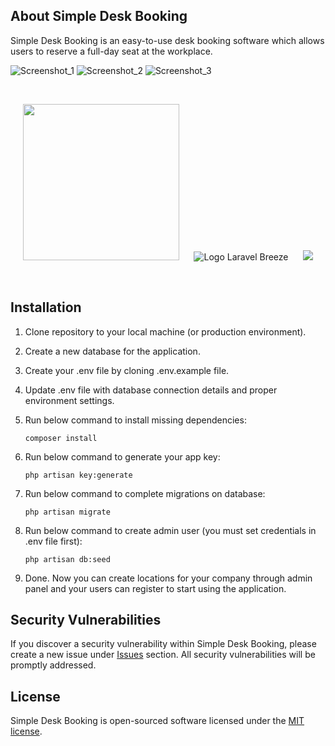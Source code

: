 ## About Simple Desk Booking

Simple Desk Booking is an easy-to-use desk booking software which allows users to reserve a full-day seat at the workplace.

![Screenshot_1](https://user-images.githubusercontent.com/46761432/209721489-44500794-668c-4175-9068-c0a96494087c.png)
![Screenshot_2](https://user-images.githubusercontent.com/46761432/209721497-4d5268e4-3af9-45d8-a30c-546e77c0687b.png)
![Screenshot_3](https://user-images.githubusercontent.com/46761432/209721498-4eacff3e-fb8f-4d66-b688-679388050b2b.png)

<br />
<p align="center">
    <a href="https://laravel.com" target="_blank"><img src="https://user-images.githubusercontent.com/46761432/209677332-5e1bb549-e51b-4c26-8888-be48f5965748.svg" width="250"></a>
    &nbsp;&nbsp;&nbsp;&nbsp;
    <img src="https://raw.githubusercontent.com/laravel/breeze/1.x/art/logo.svg" alt="Logo Laravel Breeze">
    &nbsp;&nbsp;&nbsp;&nbsp;
    <a href="https://backpackforlaravel.com" title="Backpack Logo"><img src="https://camo.githubusercontent.com/50eeab913baf60d3e0dbc8bd4a7b35e1d18456fad04e353a75a4a444948b1a95/68747470733a2f2f6261636b7061636b666f726c61726176656c2e636f6d2f70726573656e746174696f6e2f696d672f6261636b7061636b2f6c6f676f732f6261636b7061636b5f6c6f676f5f636f6c6f722e706e673f763d32"></a>
</p>
<br />

## Installation

1. Clone repository to your local machine (or production environment).
2. Create a new database for the application.
3. Create your .env file by cloning .env.example file.
4. Update .env file with database connection details and proper environment settings.
5. Run below command to install missing dependencies:

    `composer install`
    
6. Run below command to generate your app key:

    `php artisan key:generate`

7. Run below command to complete migrations on database:

    `php artisan migrate`
    
8. Run below command to create admin user (you must set credentials in .env file first):

    `php artisan db:seed`

9. Done. Now you can create locations for your company through admin panel and your users can register to start using the application.


## Security Vulnerabilities

If you discover a security vulnerability within Simple Desk Booking, please create a new issue under 
<a href="https://github.com/opariltay/simple-desk-booking/issues" target="_blank">Issues</a>
section. All security vulnerabilities will be promptly addressed.

## License

Simple Desk Booking is open-sourced software licensed under the [MIT license](https://opensource.org/licenses/MIT).
